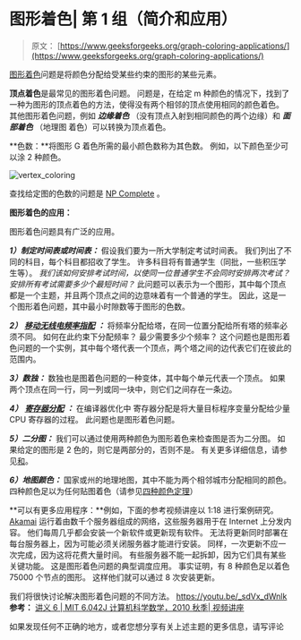# 图形着色| 第 1 组（简介和应用）

> 原文： [https://www.geeksforgeeks.org/graph-coloring-applications/](https://www.geeksforgeeks.org/graph-coloring-applications/)

[图形着色](http://en.wikipedia.org/wiki/Graph_coloring)问题是将颜色分配给受某些约束的图形的某些元素。

**顶点着色**是最常见的图形着色问题。 问题是，在给定 m 种颜色的情况下，找到了一种为图形的顶点着色的方法，使得没有两个相邻的顶点使用相同的颜色着色。 其他图形着色问题，例如 ***边缘着色*** （没有顶点入射到相同颜色的两个边缘）和 ***面部着色*** （地理图 着色）可以转换为顶点着色。

**色数：**将图形 G 着色所需的最小颜色数称为其色数。 例如，以下颜色至少可以涂 2 种颜色。

![vertex_coloring](img/d52874c1014bfea7331e613011befd05.png)

查找给定图的色数的问题是 [NP Complete](https://www.geeksforgeeks.org/np-completeness-set-1/) 。

**图形着色的应用：**

图形着色问题具有广泛的应用。

***1）制定时间表或时间表：*** 假设我们要为一所大学制定考试时间表。 我们列出了不同的科目，每个科目都招收了学生。 许多科目将有普通学生（同批，一些积压学生等）。 *我们该如何安排考试时间，以使同一位普通学生不会同时安排两次考试？ 安排所有考试需要多少个最短时间？* 此问题可以表示为一个图形，其中每个顶点都是一个主题，并且两个顶点之间的边意味着有一个普通的学生。 因此，这是一个图形着色问题，其中最小时隙数等于图形的色数。

***2）*** [***移动无线电频率指配***](http://www.zib.de/groetschel/teaching/SS2012/GraphCol%20and%20FrequAssignment.pdf) ***：*** 将频率分配给塔，在同一位置分配给所有塔的频率必须不同。 如何在此约束下分配频率？ 最少需要多少个频率？ 这个问题也是图形着色问题的一个实例，其中每个塔代表一个顶点，两个塔之间的边代表它们在彼此的范围内。

***3）数独：*** 数独也是图着色问题的一种变体，其中每个单元代表一个顶点。 如果两个顶点在同一行，同一列或同一块中，则它们之间存在一条边。

***4）*** [***寄存器分配***](http://en.wikipedia.org/wiki/Register_allocation) ***：*** 在编译器优化中 寄存器分配是将大量目标程序变量分配给少量 CPU 寄存器的过程。 此问题也是图形着色问题。

***5）二分图：*** 我们可以通过使用两种颜色为图形着色来检查图是否为二分图。 如果给定的图形是 2 色的，则它是两部分的，否则不是。 有关更多详细信息，请参见[和](https://www.geeksforgeeks.org/bipartite-graph/)。

***6）地图颜色：*** 国家或州的地理地图，其中不能为两个相邻城市分配相同的颜色。 四种颜色足以为任何贴图着色（请参见[四种颜色定理](http://en.wikipedia.org/wiki/Four_color_theorem)）

**可以有更多应用程序：**例如，下面的参考视频讲座以 1:18 进行案例研究。
[Akamai](http://en.wikipedia.org/wiki/Akamai_Technologies) 运行着由数千个服务器组成的网络，这些服务器用于在 Internet 上分发内容。 他们每周几乎都会安装一个新软件或更新现有软件。 无法将更新同时部署在每台服务器上，因为可能必须关闭服务器才能进行安装。 同样，一次更新不应一次完成，因为这将花费大量时间。 有些服务器不能一起拆卸，因为它们具有某些关键功能。 这是图形着色问题的典型调度应用。 事实证明，有 8 种颜色足以着色 75000 个节点的图形。 这样他们就可以通过 8 次安装更新。

我们将很快讨论解决图形着色问题的不同方法。
https://youtu.be/_sdVx_dWnlk
**参考：**
[讲义 6 | MIT 6.042J 计算机科学数学，2010 秋季| 视频讲座](http://www.youtube.com/watch?v=h9wxtqoa1jY)

如果发现任何不正确的地方，或者您想分享有关上述主题的更多信息，请写评论

